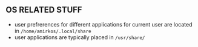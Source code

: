 ## OS RELATED STUFF 
- user prefrerences for different applications for current user are located in
    `/home/amirkos/.local/share`
- user applications are typically placed in
    `/usr/share/`
